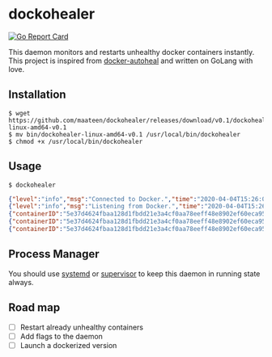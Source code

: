 # dockohealer

[![Go Report Card](https://goreportcard.com/badge/github.com/maateen/dockohealer)](https://goreportcard.com/report/github.com/maateen/dockohealer)

This daemon monitors and restarts unhealthy docker containers instantly. This project is inspired from [docker-autoheal](https://github.com/willfarrell/docker-autoheal) and written on GoLang with love.

## Installation

```shell script
$ wget https://github.com/maateen/dockohealer/releases/download/v0.1/dockohealer-linux-amd64-v0.1
$ mv bin/dockohealer-linux-amd64-v0.1 /usr/local/bin/dockohealer
$ chmod +x /usr/local/bin/dockohealer

```

## Usage

```shell script
$ dockohealer
```

```json
{"level":"info","msg":"Connected to Docker.","time":"2020-04-04T15:26:05+06:00"}
{"level":"info","msg":"Listening from Docker.","time":"2020-04-04T15:26:05+06:00"}
{"containerID":"5e37d4624fbaa128d1fbdd21e3a4cf0aa78eeff48e8902ef60eca95496d3155c","level":"info","msg":"Container is unhealthy.","time":"2020-04-04T15:26:15+06:00"}
{"containerID":"5e37d4624fbaa128d1fbdd21e3a4cf0aa78eeff48e8902ef60eca95496d3155c","level":"info","msg":"Restarting container.","time":"2020-04-04T15:26:15+06:00"}
{"containerID":"5e37d4624fbaa128d1fbdd21e3a4cf0aa78eeff48e8902ef60eca95496d3155c","level":"info","msg":"Successfully restarted container.","time":"2020-04-04T15:26:15+06:00"}
```

## Process Manager

You should use [systemd](https://www.linode.com/docs/quick-answers/linux/start-service-at-boot/) or [supervisor](http://supervisord.org/) to keep this daemon in running state always.

## Road map

- [ ] Restart already unhealthy containers
- [ ] Add flags to the daemon
- [ ] Launch a dockerized version
